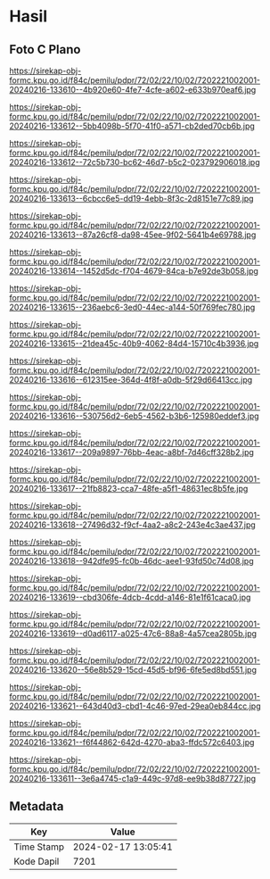 # Hasil

## Foto C Plano

https://sirekap-obj-formc.kpu.go.id/f84c/pemilu/pdpr/72/02/22/10/02/7202221002001-20240216-133610--4b920e60-4fe7-4cfe-a602-e633b970eaf6.jpg

https://sirekap-obj-formc.kpu.go.id/f84c/pemilu/pdpr/72/02/22/10/02/7202221002001-20240216-133612--5bb4098b-5f70-41f0-a571-cb2ded70cb6b.jpg

https://sirekap-obj-formc.kpu.go.id/f84c/pemilu/pdpr/72/02/22/10/02/7202221002001-20240216-133612--72c5b730-bc62-46d7-b5c2-023792906018.jpg

https://sirekap-obj-formc.kpu.go.id/f84c/pemilu/pdpr/72/02/22/10/02/7202221002001-20240216-133613--6cbcc6e5-dd19-4ebb-8f3c-2d8151e77c89.jpg

https://sirekap-obj-formc.kpu.go.id/f84c/pemilu/pdpr/72/02/22/10/02/7202221002001-20240216-133613--87a26cf8-da98-45ee-9f02-5641b4e69788.jpg

https://sirekap-obj-formc.kpu.go.id/f84c/pemilu/pdpr/72/02/22/10/02/7202221002001-20240216-133614--1452d5dc-f704-4679-84ca-b7e92de3b058.jpg

https://sirekap-obj-formc.kpu.go.id/f84c/pemilu/pdpr/72/02/22/10/02/7202221002001-20240216-133615--236aebc6-3ed0-44ec-a144-50f769fec780.jpg

https://sirekap-obj-formc.kpu.go.id/f84c/pemilu/pdpr/72/02/22/10/02/7202221002001-20240216-133615--21dea45c-40b9-4062-84d4-15710c4b3936.jpg

https://sirekap-obj-formc.kpu.go.id/f84c/pemilu/pdpr/72/02/22/10/02/7202221002001-20240216-133616--612315ee-364d-4f8f-a0db-5f29d66413cc.jpg

https://sirekap-obj-formc.kpu.go.id/f84c/pemilu/pdpr/72/02/22/10/02/7202221002001-20240216-133616--530756d2-6eb5-4562-b3b6-125980eddef3.jpg

https://sirekap-obj-formc.kpu.go.id/f84c/pemilu/pdpr/72/02/22/10/02/7202221002001-20240216-133617--209a9897-76bb-4eac-a8bf-7d46cff328b2.jpg

https://sirekap-obj-formc.kpu.go.id/f84c/pemilu/pdpr/72/02/22/10/02/7202221002001-20240216-133617--21fb8823-cca7-48fe-a5f1-48631ec8b5fe.jpg

https://sirekap-obj-formc.kpu.go.id/f84c/pemilu/pdpr/72/02/22/10/02/7202221002001-20240216-133618--27496d32-f9cf-4aa2-a8c2-243e4c3ae437.jpg

https://sirekap-obj-formc.kpu.go.id/f84c/pemilu/pdpr/72/02/22/10/02/7202221002001-20240216-133618--942dfe95-fc0b-46dc-aee1-93fd50c74d08.jpg

https://sirekap-obj-formc.kpu.go.id/f84c/pemilu/pdpr/72/02/22/10/02/7202221002001-20240216-133619--cbd306fe-4dcb-4cdd-a146-81e1f61caca0.jpg

https://sirekap-obj-formc.kpu.go.id/f84c/pemilu/pdpr/72/02/22/10/02/7202221002001-20240216-133619--d0ad6117-a025-47c6-88a8-4a57cea2805b.jpg

https://sirekap-obj-formc.kpu.go.id/f84c/pemilu/pdpr/72/02/22/10/02/7202221002001-20240216-133620--56e8b529-15cd-45d5-bf96-6fe5ed8bd551.jpg

https://sirekap-obj-formc.kpu.go.id/f84c/pemilu/pdpr/72/02/22/10/02/7202221002001-20240216-133621--643d40d3-cbd1-4c46-97ed-29ea0eb844cc.jpg

https://sirekap-obj-formc.kpu.go.id/f84c/pemilu/pdpr/72/02/22/10/02/7202221002001-20240216-133621--f6f44862-642d-4270-aba3-ffdc572c6403.jpg

https://sirekap-obj-formc.kpu.go.id/f84c/pemilu/pdpr/72/02/22/10/02/7202221002001-20240216-133611--3e6a4745-c1a9-449c-97d8-ee9b38d87727.jpg


## Metadata

| Key        | Value               |
| ---------- | ------------------- |
| Time Stamp | 2024-02-17 13:05:41 |
| Kode Dapil | 7201                |



